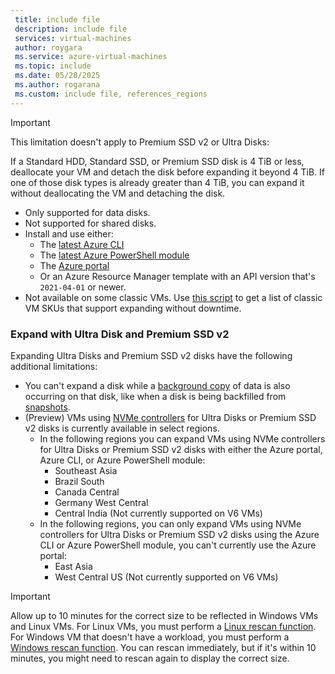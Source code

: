 ```yaml
---
 title: include file
 description: include file
 services: virtual-machines
 author: roygara
 ms.service: azure-virtual-machines
 ms.topic: include
 ms.date: 05/28/2025
 ms.author: rogarana
 ms.custom: include file, references_regions
---
```

> [!IMPORTANT]
> This limitation doesn't apply to Premium SSD v2 or Ultra Disks:
>
> If a Standard HDD, Standard SSD, or Premium SSD disk is 4 TiB or less, deallocate your VM and detach the disk before expanding it beyond 4 TiB. If one of those disk types is already greater than 4 TiB, you can expand it without deallocating the VM and detaching the disk.
    
- Only supported for data disks.
- Not supported for shared disks.
- Install and use either:
    - The [latest Azure CLI](/cli/azure/install-azure-cli)
    - The [latest Azure PowerShell module](/powershell/azure/install-azure-powershell)
    - The [Azure portal](https://portal.azure.com/)
    - Or an Azure Resource Manager template with an API version that's `2021-04-01` or newer.
- Not available on some classic VMs. Use [this script](#expanding-without-downtime-classic-vm-sku-support) to get a list of classic VM SKUs that support expanding without downtime.


### Expand with Ultra Disk and Premium SSD v2

Expanding Ultra Disks and Premium SSD v2 disks have the following additional limitations:
- You can't expand a disk while a [background copy](../scripts/create-managed-disk-from-snapshot.md#performance-impact---background-copy-process) of data is also occurring on that disk, like when a disk is being backfilled from [snapshots](/azure/virtual-machines/disks-incremental-snapshots?tabs=azure-cli).
- (Preview) VMs using [NVMe controllers](../nvme-overview.md) for Ultra Disks or Premium SSD v2 disks is currently available in select regions.
    - In the following regions you can expand VMs using NVMe controllers for Ultra Disks or Premium SSD v2 disks with either the Azure portal, Azure CLI, or Azure PowerShell module:    
        - Southeast Asia
        - Brazil South
        - Canada Central
        - Germany West Central
        - Central India (Not currently supported on V6 VMs)
    - In the following regions, you can only expand VMs using NVMe controllers for Ultra Disks or Premium SSD v2 disks using the Azure CLI or Azure PowerShell module, you can't currently use the Azure portal:
        - East Asia
        - West Central US (Not currently supported on V6 VMs)


> [!IMPORTANT]
> Allow up to 10 minutes for the correct size to be reflected in Windows VMs and Linux VMs. For Linux VMs, you must perform a [Linux rescan function](/azure/virtual-machines/linux/expand-disks?tabs=ubuntu#detecting-a-changed-disk-size). For Windows VM that doesn't have a workload, you must perform a [Windows rescan function](/windows-hardware/drivers/devtest/devcon-rescan). You can rescan immediately, but if it's within 10 minutes, you might need to rescan again to display the correct size.
